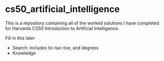 # cs50_artificial_intelligence

This is a repository containing all of the worked solutions I have completed for Harvards CS50 Introduction to Artificial Intelligence.

Fill in this later

- Search: Includes tic-tac-toe, and degrees
- Knowledge 
